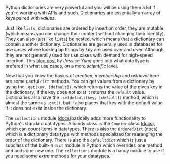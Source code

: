 Python dictionaries are very powerful and you will be using them a lot if you're working with APIs and such. Dictionaries are essentially an array of _keys_ paired with _values_.

Just like `lists`, dictionaries are ordered by insertion order, they are mutable (which means you can change their content without changing their identity). They can also (just like `lists`) be nested, which means that a dictionary can contain another dictionary. Dictionaries are generally used in databases for use cases where looking up things by _key_ are used over and over. Although they are not generally used for use cases with demand for high-speed insertion. This [blog post][listsvdicts] by _Jessica Yung_ goes into what data type is prefered in what use cases, on a more _scientific_ level.

Now that you know the basics of _creation_, _membership_ and _retrieval_ here are some useful `dict` methods. You can get values from a dictionary by using the `.get(key, [default])`, which returns the value of the given key in the dictionary, if the key does not exist it returns the `default` value. Dictionaries also have the `.setdefault(key, [default])` method, which is almost the same as `.get()`, but it also places that key with the default value if it does not exist inside the dictionary.

The `collections` module ([docs][collections-docs])basically adds more functionality to Python's standard datatypes. A handy class is the `Counter` class ([docs][counter-dicts]), which can count items in datatypes. There is also the `OrderedDict` ([docs][ordered-dicts-docs]) which is a dictionary data type with methods specialized for rearanging the order of the dictionary. There is also the `defaultdict` which is just a subclass of the built-in `dict` module in Python which overrides one method and adds one new one. The `collections` module is a handy module to use if you need some _extra_ methods for your datatypes.

[listsvdicts]: https://www.jessicayung.com/python-lists-vs-dictionaries-the-space-time-tradeoff/
[collections-docs]: https://docs.python.org/3/library/collections.html
[counter-dicts]: https://docs.python.org/3/library/collections.html#collections.Counter
[ordered-dicts-docs]: https://docs.python.org/3/library/collections.html#collections.OrderedDict
